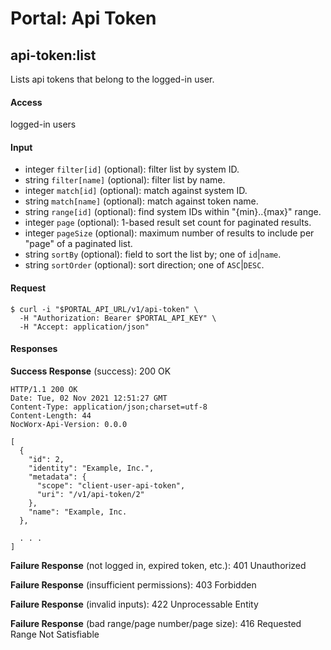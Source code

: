 # Portal: Api Token

## api-token:list
Lists api tokens that belong to the logged-in user.

#### Access
logged-in users

#### Input
- integer `filter[id]` (optional): filter list by system ID.
- string `filter[name]` (optional): filter list by name.
- integer `match[id]` (optional): match against system ID.
- string `match[name]` (optional): match against token name.
- string `range[id]` (optional): find system IDs within "{min}..{max}" range.
- integer `page` (optional): 1-based result set count for paginated results.
- integer `pageSize` (optional): maximum number of results to include per "page" of a paginated list.
- string `sortBy` (optional): field to sort the list by; one of `id`|`name`.
- string `sortOrder` (optional): sort direction; one of `ASC`|`DESC`.

#### Request
```
$ curl -i "$PORTAL_API_URL/v1/api-token" \
  -H "Authorization: Bearer $PORTAL_API_KEY" \
  -H "Accept: application/json"
```

#### Responses
**Success Response** (success): 200 OK
```
HTTP/1.1 200 OK
Date: Tue, 02 Nov 2021 12:51:27 GMT
Content-Type: application/json;charset=utf-8
Content-Length: 44
NocWorx-Api-Version: 0.0.0

[
  {
    "id": 2,
    "identity": "Example, Inc.",
    "metadata": {
      "scope": "client-user-api-token",
      "uri": "/v1/api-token/2"
    },
    "name": "Example, Inc.
  },

  . . .
]
```

**Failure Response** (not logged in, expired token, etc.): 401 Unauthorized

**Failure Response** (insufficient permissions): 403 Forbidden

**Failure Response** (invalid inputs): 422 Unprocessable Entity

**Failure Response** (bad range/page number/page size): 416 Requested Range Not Satisfiable
